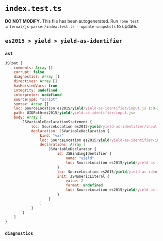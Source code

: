# `index.test.ts`

**DO NOT MODIFY**. This file has been autogenerated. Run `rome test internal/js-parser/index.test.ts --update-snapshots` to update.

## `es2015 > yield > yield-as-identifier`

### `ast`

```javascript
JSRoot {
	comments: Array []
	corrupt: false
	diagnostics: Array []
	directives: Array []
	hasHoistedVars: true
	integrity: undefined
	interpreter: undefined
	sourceType: "script"
	syntax: Array []
	loc: SourceLocation es2015/yield/yield-as-identifier/input.js 1:0-2:0
	path: UIDPath<es2015/yield/yield-as-identifier/input.js>
	body: Array [
		JSVariableDeclarationStatement {
			loc: SourceLocation es2015/yield/yield-as-identifier/input.js 1:0-1:13
			declaration: JSVariableDeclaration {
				kind: "var"
				loc: SourceLocation es2015/yield/yield-as-identifier/input.js 1:0-1:13
				declarations: Array [
					JSVariableDeclarator {
						id: JSBindingIdentifier {
							name: "yield"
							loc: SourceLocation es2015/yield/yield-as-identifier/input.js 1:4-1:9 (yield)
						}
						loc: SourceLocation es2015/yield/yield-as-identifier/input.js 1:4-1:13
						init: JSNumericLiteral {
							value: 2
							format: undefined
							loc: SourceLocation es2015/yield/yield-as-identifier/input.js 1:12-1:13
						}
					}
				]
			}
		}
	]
}
```

### `diagnostics`

```

```
